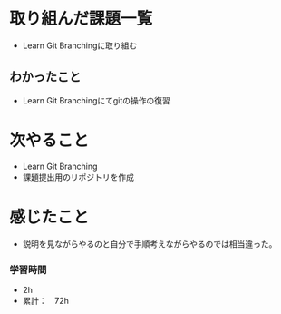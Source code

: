 # 取り組んだ課題一覧
- Learn Git Branchingに取り組む

## わかったこと
- Learn Git Branchingにてgitの操作の復習

# 次やること
- Learn Git Branching
- 課題提出用のリポジトリを作成

# 感じたこと
- 説明を見ながらやるのと自分で手順考えながらやるのでは相当違った。

### 学習時間
- 2h
- 累計：　72h
